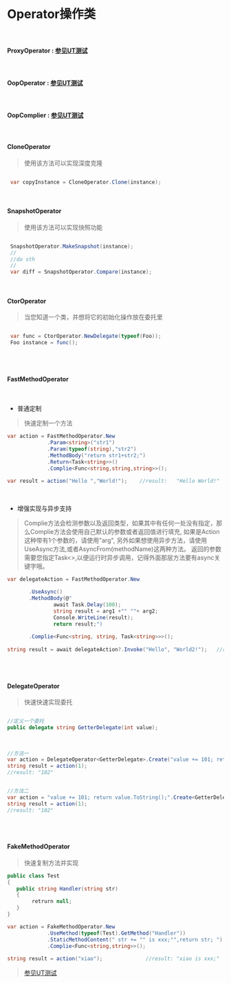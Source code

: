 # Operator操作类 


<br/>  

#### ProxyOperator : [参见UT测试](https://github.com/dotnetcore/Natasha/blob/master/test/NatashaUT/ProxyTest.cs)  

<br/>  


#### OopOperator : [参见UT测试](https://github.com/dotnetcore/Natasha/blob/master/test/NatashaUT/OopTest.cs)  

<br/>  


#### OopComplier : [参见UT测试](https://github.com/dotnetcore/Natasha/blob/master/test/NatashaUT/OopComplierTest.cs)    


<br/>  

#### CloneOperator   


> 使用该方法可以实现深度克隆

```C#

 var copyInstance = CloneOperator.Clone(instance);

```  

<br/>  

#### SnapshotOperator    

> 使用该方法可以实现快照功能

```C#

 SnapshotOperator.MakeSnapshot(instance);
 //
 //do sth
 //
 var diff = SnapshotOperator.Compare(instance);

```  

<br/>  

#### CtorOperator    

> 当您知道一个类，并想将它的初始化操作放在委托里

```C#

 var func = CtorOperator.NewDelegate(typeof(Foo));
 Foo instance = func();

```  

<br/>  

<br/>  

#### FastMethodOperator  

  <br/>  

- 普通定制  

> 快速定制一个方法
  
```C#
var action = FastMethodOperator.New
             .Param<string>("str1")
             .Param(typeof(string),"str2")
             .MethodBody("return str1+str2;")
             .Return<Task<string>>()
             .Complie<Func<string,string,string>>();
                    
var result = action("Hello ","World!");    //result:   "Hello World!"
```

<br/>  

- 增强实现与异步支持
> Complie<T>方法会检测参数以及返回类型，如果其中有任何一处没有指定，那么Complie方法会使用自己默认的参数或者返回值进行填充,
如果是Action<int> 这种带有1个参数的，请使用"arg", 另外如果想使用异步方法，请使用UseAsync方法,或者AsyncFrom<Class>(methodName)这两种方法。
返回的参数需要您指定Task<>,以便运行时异步调用，记得外面那层方法要有async关键字哦。

```C#
var delegateAction = FastMethodOperator.New

       .UseAsync()
       .MethodBody(@"
               await Task.Delay(100);
               string result = arg1 +"" ""+ arg2; 
               Console.WriteLine(result);
               return result;")
               
       .Complie<Func<string, string, Task<string>>>();
      
string result = await delegateAction?.Invoke("Hello", "World2!");   //result:   "Hello World2!"
```
<br/>
<br/>  

#### DelegateOperator  
  
> 快速快速实现委托
  
```C# 

//定义一个委托
public delegate string GetterDelegate(int value);
     
     
     
//方法一     
var action = DelegateOperator<GetterDelegate>.Create("value += 101; return value.ToString();");
string result = action(1);              
//result: "102"


//方法二
var action = "value += 101; return value.ToString();".Create<GetterDelegate>();
string result = action(1);              
//result: "102"     

```  

<br/>
<br/>  

#### FakeMethodOperator  

> 快速复制方法并实现

```C#
public class Test
{ 
   public string Handler(string str)
   { 
        retrurn null; 
   }
}

```
```C#
var action = FakeMethodOperator.New
             .UseMethod(typeof(Test).GetMethod("Handler"))
             .StaticMethodContent(" str += "" is xxx;"",return str; ")
             .Complie<Func<string,string>>();
                  
string result = action("xiao");              //result: "xiao is xxx;"          
```  

> [参见UT测试](https://github.com/dotnetcore/Natasha/blob/master/test/NatashaUT/DynamicMethodTest.cs#L96-L196)  

<br/>
<br/>  

